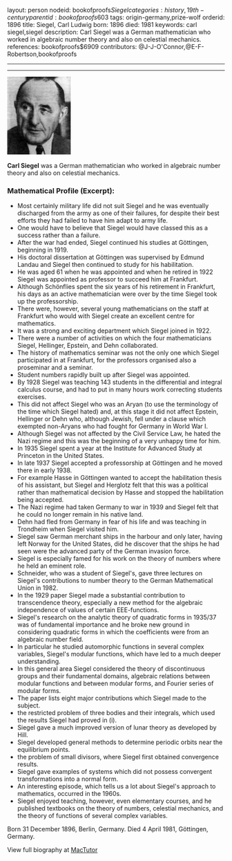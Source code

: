 layout: person
nodeid: bookofproofs$Siegel
categories: history,19th-century
parentid: bookofproofs$603
tags: origin-germany,prize-wolf
orderid: 1896
title: Siegel, Carl Ludwig
born: 1896
died: 1981
keywords: carl siegel,siegel
description: Carl Siegel was a German mathematician who worked in algebraic number theory and also on celestial mechanics.
references: bookofproofs$6909
contributors: @J-J-O'Connor,@E-F-Robertson,bookofproofs

---



---

![Siegel.jpg](https://github.com/bookofproofs/bookofproofs.github.io/blob/main/_sources/_assets/images/portraits/Siegel.jpg?raw=true)

**Carl Siegel** was a German mathematician who worked in algebraic number theory and also on celestial mechanics.

### Mathematical Profile (Excerpt):
* Most certainly military life did not suit Siegel and he was eventually discharged from the army as one of their failures, for despite their best efforts they had failed to have him adapt to army life.
* One would have to believe that Siegel would have classed this as a success rather than a failure.
* After the war had ended, Siegel continued his studies at Göttingen, beginning in 1919.
* His doctoral dissertation at Göttingen was supervised by Edmund Landau and Siegel then continued to study for his habilitation.
* He was aged 61 when he was appointed and when he retired in 1922 Siegel was appointed as professor to succeed him at Frankfurt.
* Although Schönflies spent the six years of his retirement in Frankfurt, his days as an active mathematician were over by the time Siegel took up the professorship.
* There were, however, several young mathematicians on the staff at Frankfurt who would with Siegel create an excellent centre for mathematics.
* It was a strong and exciting department which Siegel joined in 1922.
* There were a number of activities on which the four mathematicians Siegel, Hellinger, Epstein, and Dehn collaborated.
* The history of mathematics seminar was not the only one which Siegel participated in at Frankfurt, for the professors organised also a proseminar and a seminar.
* Student numbers rapidly built up after Siegel was appointed.
* By 1928 Siegel was teaching 143 students in the differential and integral calculus course, and had to put in many hours work correcting students exercises.
* This did not affect Siegel who was an Aryan (to use the terminology of the time which Siegel hated) and, at this stage it did not affect Epstein, Hellinger or Dehn who, although Jewish, fell under a clause which exempted non-Aryans who had fought for Germany in World War I.
* Although Siegel was not affected by the Civil Service Law, he hated the Nazi regime and this was the beginning of a very unhappy time for him.
* In 1935 Siegel spent a year at the Institute for Advanced Study at Princeton in the United States.
* In late 1937 Siegel accepted a professorship at Göttingen and he moved there in early 1938.
* For example Hasse in Göttingen wanted to accept the habilitation thesis of his assistant, but Siegel and Herglotz felt that this was a political rather than mathematical decision by Hasse and stopped the habilitation being accepted.
* The Nazi regime had taken Germany to war in 1939 and Siegel felt that he could no longer remain in his native land.
* Dehn had fled from Germany in fear of his life and was teaching in Trondheim when Siegel visited him.
* Siegel saw German merchant ships in the harbour and only later, having left Norway for the United States, did he discover that the ships he had seen were the advanced party of the German invasion force.
* Siegel is especially famed for his work on the theory of numbers where he held an eminent role.
* Schneider, who was a student of Siegel's, gave three lectures on Siegel's contributions to number theory to the German Mathematical Union in 1982.
* In the 1929 paper Siegel made a substantial contribution to transcendence theory, especially a new method for the algebraic independence of values of certain EEE-functions.
* Siegel's research on the analytic theory of quadratic forms in 1935/37 was of fundamental importance and he broke new ground in considering quadratic forms in which the coefficients were from an algebraic number field.
* In particular he studied automorphic functions in several complex variables, Siegel's modular functions, which have led to a much deeper understanding.
* In this general area Siegel considered the theory of discontinuous groups and their fundamental domains, algebraic relations between modular functions and between modular forms, and Fourier series of modular forms.
* The paper lists eight major contributions which Siegel made to the subject.
* the restricted problem of three bodies and their integrals, which used the results Siegel had proved in (i).
* Siegel gave a much improved version of lunar theory as developed by Hill.
* Siegel developed general methods to determine periodic orbits near the equilibrium points.
* the problem of small divisors, where Siegel first obtained convergence results.
* Siegel gave examples of systems which did not possess convergent transformations into a normal form.
* An interesting episode, which tells us a lot about Siegel's approach to mathematics, occurred in the 1960s.
* Siegel enjoyed teaching, however, even elementary courses, and he published textbooks on the theory of numbers, celestial mechanics, and the theory of functions of several complex variables.

Born 31 December 1896, Berlin, Germany. Died 4 April 1981, Göttingen, Germany.

View full biography at [MacTutor](https://mathshistory.st-andrews.ac.uk/Biographies/Siegel/)
